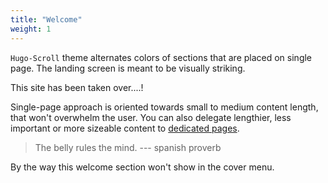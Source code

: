 ```yaml
---
title: "Welcome"
weight: 1
---
```


`Hugo-Scroll` theme alternates colors of sections that are placed on single page. 
The landing screen is meant to be visually striking.

This site has been taken over....!

Single-page approach is oriented towards small to medium content length, that won't overwhelm the user. 
You can also delegate lengthier, less important or more sizeable content to [dedicated pages](services).

> The belly rules the mind. --- spanish proverb

By the way this welcome section won't show in the cover menu.